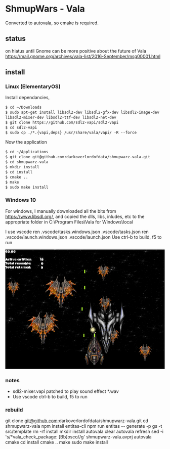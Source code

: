 # ShmupWars - Vala

Converted to autovala, so cmake is required.

## status
on hiatus until Gnome can be more positive about the future of Vala
https://mail.gnome.org/archives/vala-list/2016-September/msg00001.html 

## install

### Linux (ElementaryOS)
Install dependancies, 
```
$ cd ~/Downloads
$ sudo apt-get install libsdl2-dev libsdl2-gfx-dev libsdl2-image-dev libsdl2-mixer-dev libsdl2-ttf-dev libsdl2-net-dev
$ git clone https://github.com/sdl2-vapi/sdl2-vapi
$ cd sdl2-vapi
$ sudo cp ./*.{vapi,deps} /usr/share/vala/vapi/ -R --force
```

Now the application
```
$ cd ~/Applications
$ git clone git@github.com:darkoverlordofdata/shmupwarz-vala.git
$ cd shmupwarz-vala
$ mkdir install
$ cd install
$ cmake ..
$ make
$ sudo make install
```

### Windows 10
For windows, I manually downloaded all the bits from https://www.libsdl.org/, and
copied the dlls, libs, inludes, etc to the appropriate folder in C:\Program Files\Vala for Windows\local

I use vscode
ren .vscode/tasks.windows.json .vscode/tasks.json
ren .vscode/launch.windows.json .vscode/launch.json
Use ctrl-b to build, f5 to run


![screenshot](https://github.com/darkoverlordofdata/shmupwarz-vala/blob/master/Screenshot.png)


### notes

* sdl2-mixer.vapi patched to play sound effect *.wav 
* Use vscode ctrl-b to build, f5 to run

### rebuild

git clone git@github.com:darkoverlordofdata/shmupwarz-vala.git
cd shmupwarz-vala
npm install entitas-cli
npm run entitas -- generate -p gs -t src/template
rm -rf install
mkdir install
autovala clear
autovala refresh
sed -i 's/\*vala_check_package: [Bb]osco//g' shmupwarz-vala.avprj
autovala cmake
cd install
cmake ..
make
sudo make install

